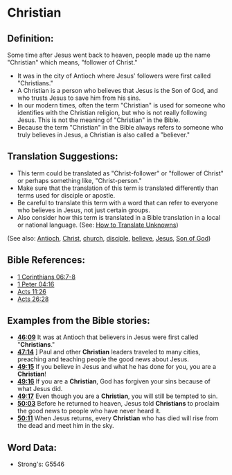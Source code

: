 # Christian #

## Definition: ##

Some time after Jesus went back to heaven, people made up the name "Christian" which means, "follower of Christ."

* It was in the city of Antioch where Jesus' followers were first called "Christians."
* A Christian is a person who believes that Jesus is the Son of God, and who trusts Jesus to save him from his sins.
* In our modern times, often the term "Christian" is used for someone who identifies with the Christian religion, but who is not really following Jesus. This is not the meaning of "Christian" in the Bible.
* Because the term "Christian" in the Bible always refers to someone who truly believes in Jesus, a Christian is also called a "believer."

## Translation Suggestions: ##

* This term could be translated as "Christ-follower" or "follower of Christ" or perhaps something like, "Christ-person."
* Make sure that the translation of this term is translated differently than terms used for disciple or apostle.
* Be careful to translate this term with a word that can refer to everyone who believes in Jesus, not just certain groups.
* Also consider how this term is translated in a Bible translation in a local or national language. (See: [How to Translate Unknowns](rc://en/ta/man/translate/translate-unknown))

(See also: [Antioch](../names/antioch.md), [Christ](../kt/christ.md), [church](../kt/church.md), [disciple](../kt/disciple.md), [believe](../kt/believe.md), [Jesus](../kt/jesus.md), [Son of God](../kt/sonofgod.md))

## Bible References: ##

* [1 Corinthians 06:7-8](rc://en/tn/help/1co/06/07)
* [1 Peter 04:16](rc://en/tn/help/1pe/04/16)
* [Acts 11:26](rc://en/tn/help/act/11/26)
* [Acts 26:28](rc://en/tn/help/act/26/28)

## Examples from the Bible stories: ##

* __[46:09](rc://en/tn/help/obs/46/09)__ It was at Antioch that believers in Jesus were first called "__Christians__."
* __[47:14](rc://en/tn/help/obs/47/14)__ ] Paul and other __Christian__  leaders traveled to many cities, preaching and teaching people the good news about Jesus.
* __[49:15](rc://en/tn/help/obs/49/15)__ If you believe in Jesus and what he has done for you, you are a __Christian__!
* __[49:16](rc://en/tn/help/obs/49/16)__ If you are a __Christian__, God has forgiven your sins because of what Jesus did.
* __[49:17](rc://en/tn/help/obs/49/17)__ Even though you are a __Christian__, you will still be tempted to sin.
* __[50:03](rc://en/tn/help/obs/50/03)__ Before he returned to heaven, Jesus told __Christians__  to proclaim the good news to people who have never heard it.
* __[50:11](rc://en/tn/help/obs/50/11)__ When Jesus returns, every __Christian__  who has died will rise from the dead and meet him in the sky.

## Word Data: ##

* Strong's: G5546
